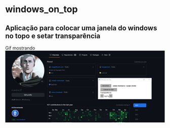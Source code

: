 # windows_on_top

## Aplicação para colocar uma janela do windows no topo e setar transparência


Gif mostrando
![Gif Demonstração](./windows_on_top.gif)